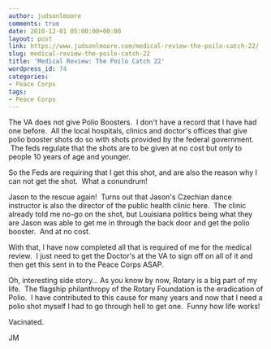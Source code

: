```yaml
---
author: judsonlmoore
comments: true
date: 2010-12-01 05:00:00+00:00
layout: post
link: https://www.judsonlmoore.com/medical-review-the-poilo-catch-22/
slug: medical-review-the-poilo-catch-22
title: 'Medical Review: The Poilo Catch 22'
wordpress_id: 74
categories:
- Peace Corps
tags:
- Peace Corps
---
```


The VA does not give Polio Boosters.  I don't have a record that I have had one before.  All the local hospitals, clinics and doctor's offices that give polio booster shots do so with shots provided by the federal government.  The feds regulate that the shots are to be given at no cost but only to people 10 years of age and younger.




So the Feds are requiring that I get this shot, and are also the reason why I can not get the shot.  What a conundrum! 




Jason to the rescue again!  Turns out that Jason's Czechian dance instructor is also the director of the public health clinic here.  The clinic already told me no-go on the shot, but Louisiana politics being what they are Jason was able to get me in through the back door and get the polio booster.  And at no cost.




With that, I have now completed all that is required of me for the medical review.  I just need to get the Doctor's at the VA to sign off on all of it and then get this sent in to the Peace Corps ASAP.




Oh, interesting side story… As you know by now, Rotary is a big part of my life.  The flagship philanthropy of the Rotary Foundation is the eradication of Polio.  I have contributed to this cause for many years and now that I need a polio shot myself I had to go through hell to get one.  Funny how life works!




Vacinated.




JM
